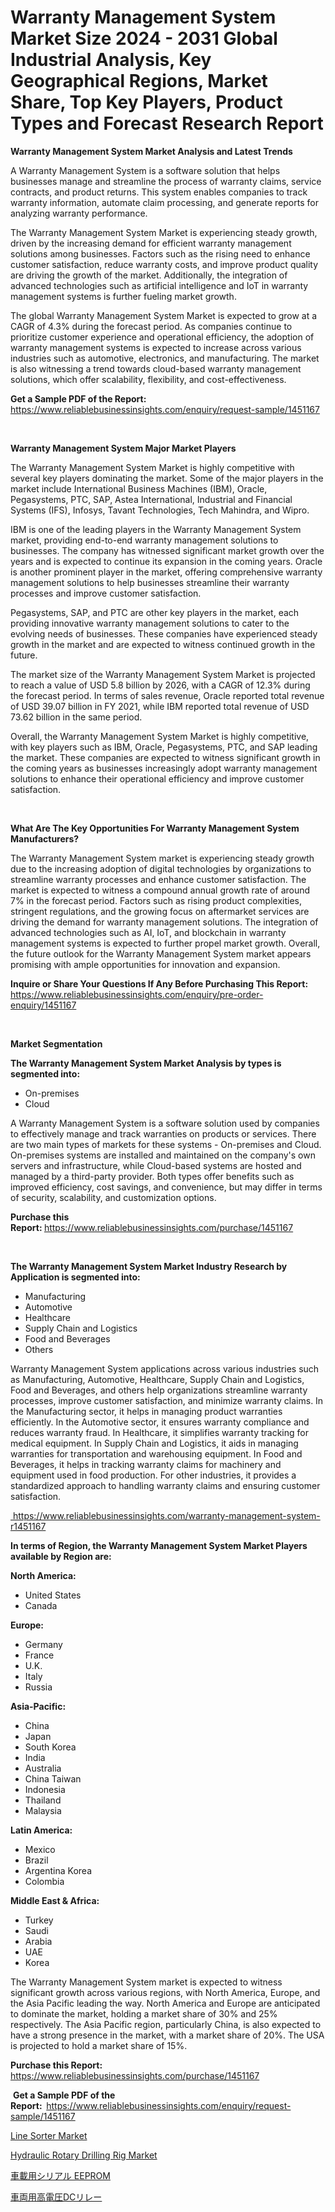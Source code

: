 <p><h1>Warranty Management System Market Size 2024 - 2031 Global Industrial Analysis, Key Geographical Regions, Market Share, Top Key Players, Product Types and Forecast Research Report</h1></p><p><strong>Warranty Management System Market Analysis and Latest Trends</strong></p>
<p><p>A Warranty Management System is a software solution that helps businesses manage and streamline the process of warranty claims, service contracts, and product returns. This system enables companies to track warranty information, automate claim processing, and generate reports for analyzing warranty performance.</p><p>The Warranty Management System Market is experiencing steady growth, driven by the increasing demand for efficient warranty management solutions among businesses. Factors such as the rising need to enhance customer satisfaction, reduce warranty costs, and improve product quality are driving the growth of the market. Additionally, the integration of advanced technologies such as artificial intelligence and IoT in warranty management systems is further fueling market growth.</p><p>The global Warranty Management System Market is expected to grow at a CAGR of 4.3% during the forecast period. As companies continue to prioritize customer experience and operational efficiency, the adoption of warranty management systems is expected to increase across various industries such as automotive, electronics, and manufacturing. The market is also witnessing a trend towards cloud-based warranty management solutions, which offer scalability, flexibility, and cost-effectiveness.</p></p>
<p><strong>Get a Sample PDF of the Report:&nbsp;</strong> <a href="https://www.reliablebusinessinsights.com/enquiry/request-sample/1451167">https://www.reliablebusinessinsights.com/enquiry/request-sample/1451167</a></p>
<p>&nbsp;</p>
<p><strong>Warranty Management System Major Market Players</strong></p>
<p><p>The Warranty Management System Market is highly competitive with several key players dominating the market. Some of the major players in the market include International Business Machines (IBM), Oracle, Pegasystems, PTC, SAP, Astea International, Industrial and Financial Systems (IFS), Infosys, Tavant Technologies, Tech Mahindra, and Wipro.</p><p>IBM is one of the leading players in the Warranty Management System market, providing end-to-end warranty management solutions to businesses. The company has witnessed significant market growth over the years and is expected to continue its expansion in the coming years. Oracle is another prominent player in the market, offering comprehensive warranty management solutions to help businesses streamline their warranty processes and improve customer satisfaction.</p><p>Pegasystems, SAP, and PTC are other key players in the market, each providing innovative warranty management solutions to cater to the evolving needs of businesses. These companies have experienced steady growth in the market and are expected to witness continued growth in the future.</p><p>The market size of the Warranty Management System Market is projected to reach a value of USD 5.8 billion by 2026, with a CAGR of 12.3% during the forecast period. In terms of sales revenue, Oracle reported total revenue of USD 39.07 billion in FY 2021, while IBM reported total revenue of USD 73.62 billion in the same period.</p><p>Overall, the Warranty Management System Market is highly competitive, with key players such as IBM, Oracle, Pegasystems, PTC, and SAP leading the market. These companies are expected to witness significant growth in the coming years as businesses increasingly adopt warranty management solutions to enhance their operational efficiency and improve customer satisfaction.</p></p>
<p>&nbsp;</p>
<p><strong>What Are The Key Opportunities For Warranty Management System Manufacturers?</strong></p>
<p><p>The Warranty Management System market is experiencing steady growth due to the increasing adoption of digital technologies by organizations to streamline warranty processes and enhance customer satisfaction. The market is expected to witness a compound annual growth rate of around 7% in the forecast period. Factors such as rising product complexities, stringent regulations, and the growing focus on aftermarket services are driving the demand for warranty management solutions. The integration of advanced technologies such as AI, IoT, and blockchain in warranty management systems is expected to further propel market growth. Overall, the future outlook for the Warranty Management System market appears promising with ample opportunities for innovation and expansion.</p></p>
<p><strong>Inquire or Share Your Questions If Any Before Purchasing This Report:</strong> <a href="https://www.reliablebusinessinsights.com/enquiry/pre-order-enquiry/1451167">https://www.reliablebusinessinsights.com/enquiry/pre-order-enquiry/1451167</a></p>
<p>&nbsp;</p>
<p><strong>Market Segmentation</strong></p>
<p><strong>The Warranty Management System Market Analysis by types is segmented into:</strong></p>
<p><ul><li>On-premises</li><li>Cloud</li></ul></p>
<p><p>A Warranty Management System is a software solution used by companies to effectively manage and track warranties on products or services. There are two main types of markets for these systems - On-premises and Cloud. On-premises systems are installed and maintained on the company's own servers and infrastructure, while Cloud-based systems are hosted and managed by a third-party provider. Both types offer benefits such as improved efficiency, cost savings, and convenience, but may differ in terms of security, scalability, and customization options.</p></p>
<p><strong>Purchase this Report:&nbsp;</strong><a href="https://www.reliablebusinessinsights.com/purchase/1451167">https://www.reliablebusinessinsights.com/purchase/1451167</a></p>
<p>&nbsp;</p>
<p><strong>The Warranty Management System Market Industry Research by Application is segmented into:</strong></p>
<p><ul><li>Manufacturing</li><li>Automotive</li><li>Healthcare</li><li>Supply Chain and Logistics</li><li>Food and Beverages</li><li>Others</li></ul></p>
<p><p>Warranty Management System applications across various industries such as Manufacturing, Automotive, Healthcare, Supply Chain and Logistics, Food and Beverages, and others help organizations streamline warranty processes, improve customer satisfaction, and minimize warranty claims. In the Manufacturing sector, it helps in managing product warranties efficiently. In the Automotive sector, it ensures warranty compliance and reduces warranty fraud. In Healthcare, it simplifies warranty tracking for medical equipment. In Supply Chain and Logistics, it aids in managing warranties for transportation and warehousing equipment. In Food and Beverages, it helps in tracking warranty claims for machinery and equipment used in food production. For other industries, it provides a standardized approach to handling warranty claims and ensuring customer satisfaction.</p></p>
<p><a href="https://www.reliablebusinessinsights.com/warranty-management-system-r1451167">&nbsp;https://www.reliablebusinessinsights.com/warranty-management-system-r1451167</a></p>
<p><strong>In terms of Region, the Warranty Management System Market Players available by Region are:</strong></p>
<p>
    <p> <strong> North America: </strong>
        <ul>
            <li>United States</li>
            <li>Canada</li>
        </ul>
        </p> 
    <p> <strong> Europe: </strong>
        <ul>
            <li>Germany</li>
            <li>France</li>
            <li>U.K.</li>
            <li>Italy</li>
            <li>Russia</li>
        </ul>
        </p> 
    <p> <strong> Asia-Pacific: </strong>
        <ul>
            <li>China</li>
            <li>Japan</li>
            <li>South Korea</li>
            <li>India</li>
            <li>Australia</li>
            <li>China Taiwan</li>
            <li>Indonesia</li>
            <li>Thailand</li>
            <li>Malaysia</li>
        </ul>
        </p> 
    <p> <strong> Latin America: </strong>
        <ul>
            <li>Mexico</li>
            <li>Brazil</li>
            <li>Argentina Korea</li>
            <li>Colombia</li>
        </ul>
        </p> 
    <p> <strong> Middle East & Africa: </strong>
        <ul>
            <li>Turkey</li>
            <li>Saudi</li>
            <li>Arabia</li>
            <li>UAE</li>
            <li>Korea</li>
        </ul>
    </p>
    </p>
<p><p>The Warranty Management System market is expected to witness significant growth across various regions, with North America, Europe, and the Asia Pacific leading the way. North America and Europe are anticipated to dominate the market, holding a market share of 30% and 25% respectively. The Asia Pacific region, particularly China, is also expected to have a strong presence in the market, with a market share of 20%. The USA is projected to hold a market share of 15%.</p></p>
<p><strong>Purchase this Report: </strong><a href="https://www.reliablebusinessinsights.com/purchase/1451167">https://www.reliablebusinessinsights.com/purchase/1451167</a></p>
<p>&nbsp;<strong>Get a Sample PDF of the Report:&nbsp;&nbsp;</strong><a href="https://www.reliablebusinessinsights.com/enquiry/request-sample/1451167">https://www.reliablebusinessinsights.com/enquiry/request-sample/1451167</a></p>
<p><strong></strong></p>
<p><p><a href="https://github.com/eeenafisainka/Market-Research-Report-List-1/blob/main/line-sorter-market.md">Line Sorter Market</a></p><p><a href="https://github.com/liliskanaya73/Market-Research-Report-List-1/blob/main/hydraulic-rotary-drilling-rig-market.md">Hydraulic Rotary Drilling Rig Market</a></p><p><a href="https://github.com/TysonKub/Market-Research-Report-List-1/blob/main/2010049179946.md">車載用シリアル EEPROM</a></p><p><a href="https://github.com/RaeJenkins1952/Market-Research-Report-List-2/blob/main/2247816179945.md">車両用高電圧DCリレー</a></p></p>